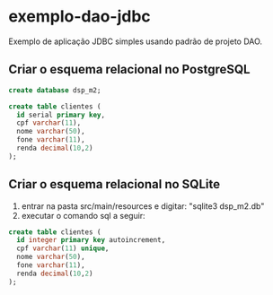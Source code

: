 exemplo-dao-jdbc
================

Exemplo de aplicação JDBC simples usando padrão de projeto DAO.

Criar o esquema relacional no PostgreSQL
----------------------------------------
```sql
create database dsp_m2;

create table clientes (
  id serial primary key,
  cpf varchar(11),
  nome varchar(50),
  fone varchar(11),
  renda decimal(10,2)
);
```

Criar o esquema relacional no SQLite
------------------------------------
1. entrar na pasta src/main/resources e digitar: "sqlite3 dsp_m2.db"
2. executar o comando sql a seguir:
```sql
create table clientes (
  id integer primary key autoincrement,
  cpf varchar(11) unique,
  nome varchar(50),
  fone varchar(11),
  renda decimal(10,2)
);
```
